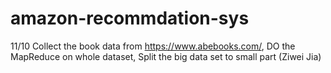 # amazon-recommdation-sys
11/10 Collect the book data from https://www.abebooks.com/,
      DO the MapReduce on whole dataset,
      Split the big data set to small part
      (Ziwei Jia)
